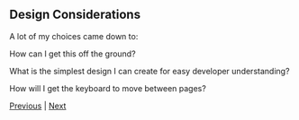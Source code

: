 ## Design Considerations

A lot of my choices came down to:

How can I get this off the ground?

What is the simplest design I can create for easy developer understanding?

How will I get the keyboard to move between pages?

<a href="/pageFour" class="button">Previous</a> | <a href="/pageSix" class="button">Next</a>
